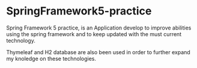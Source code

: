 # SpringFramework5-practice

Spring Framework 5 practice, is an Application develop to improve abilities using the spring framework and to keep updated
with the must current technology.

Thymeleaf and H2 database are also been used in order to further expand my knoledge on these technologies.

